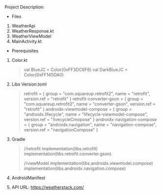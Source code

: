 Project Description:
- Files
1. WeatherApi
2. WeatherResponse.kt
3. WeatherViewModel
4. MainActivity.kt

- Prerequisites
1. Color.kt
   > val BlueJC = Color(0xFF3DC6F6)
   > val DarkBlueJC = Color(0xFF145DA0)
   
3. Libs Version.toml
   > retrofit = { group = "com.squareup.retrofit2", name = "retrofit", version.ref = "retrofit" }
   > retrofit-converter-gson = { group = "com.squareup.retrofit2", name = "converter-gson", version.ref = "retrofit" }
   > androidx-viewmodel-compose = { group = "androidx.lifecycle", name = "lifecycle-viewmodel-compose", version.ref = "livecycleCmopose" }
   > androidx-navigation-compose = { group = "androidx.navigation", name = "navigation-compose", version.ref = "navigationCompose" }
   
4. Gradle
   >//retrofit
   >implementation(libs.retrofit)
   >implementation(libs.retrofit.converter.gson)
   >
   >//viewModel
   >implementation(libs.androidx.viewmodel.compose)
   >implementation(libs.androidx.navigation.compose)
   
6. AndroidManifest <uses-permission android:name="android.permission.INTERNET"/>
7. API URL: https://weatherstack.com/ 
